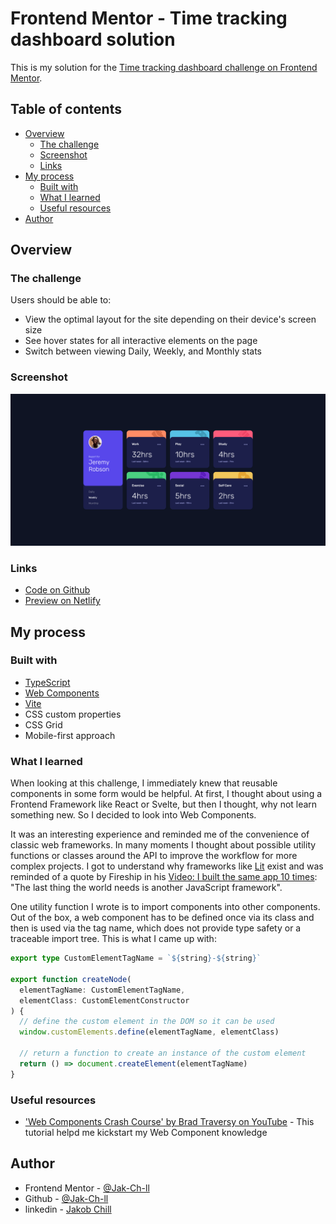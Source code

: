 # Frontend Mentor - Time tracking dashboard solution

This is my solution for the [Time tracking dashboard challenge on Frontend Mentor](https://www.frontendmentor.io/challenges/time-tracking-dashboard-UIQ7167Jw).

## Table of contents

- [Overview](#overview)
  - [The challenge](#the-challenge)
  - [Screenshot](#screenshot)
  - [Links](#links)
- [My process](#my-process)
  - [Built with](#built-with)
  - [What I learned](#what-i-learned)
  - [Useful resources](#useful-resources)
- [Author](#author)

## Overview

### The challenge

Users should be able to:

- View the optimal layout for the site depending on their device's screen size
- See hover states for all interactive elements on the page
- Switch between viewing Daily, Weekly, and Monthly stats

### Screenshot

![Desktop version](./solution.png)

### Links

- [Code on Github](https://github.com/Jak-Ch-ll/FM_time-tracking-dashboard)
- [Preview on Netlify](https://fm-time-tracking.netlify.app/)

## My process

### Built with

- [TypeScript](https://www.typescriptlang.org/)
- [Web Components](https://developer.mozilla.org/en-US/docs/Web/Web_Components)
- [Vite](https://vitejs.dev/)
- CSS custom properties
- CSS Grid
- Mobile-first approach

### What I learned

When looking at this challenge, I immediately knew that reusable components in some form would be helpful. At first, I thought about using a Frontend Framework like React or Svelte, but then I thought, why not learn something new. So I decided to look into Web Components.

It was an interesting experience and reminded me of the convenience of classic web frameworks. In many moments I thought about possible utility functions or classes around the API to improve the workflow for more complex projects. I got to understand why frameworks like [Lit](https://lit.dev/) exist and was reminded of a quote by Fireship in his [Video: I built the same app 10 times](https://www.youtube.com/watch?v=cuHDQhDhvPE): "The last thing the world needs is another JavaScript framework".

One utility function I wrote is to import components into other components. Out of the box, a web component has to be defined once via its class and then is used via the tag name, which does not provide type safety or a traceable import tree. This is what I came up with:

```ts
export type CustomElementTagName = `${string}-${string}`

export function createNode(
  elementTagName: CustomElementTagName,
  elementClass: CustomElementConstructor
) {
  // define the custom element in the DOM so it can be used
  window.customElements.define(elementTagName, elementClass)

  // return a function to create an instance of the custom element
  return () => document.createElement(elementTagName)
}
```

### Useful resources

- ['Web Components Crash Course' by Brad Traversy on YouTube](https://www.youtube.com/watch?v=PCWaFLy3VUo) - This tutorial helpd me kickstart my Web Component knowledge

## Author

- Frontend Mentor - [@Jak-Ch-ll](https://www.frontendmentor.io/profile/Jak-Ch-ll)
- Github - [@Jak-Ch-ll](https://github.com/Jak-Ch-ll)
- linkedin - [Jakob Chill](https://www.linkedin.com/in/jakobchill/)
